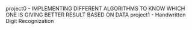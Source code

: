 project0 - IMPLEMENTING DIFFERENT ALGORITHMS TO KNOW WHICH ONE IS GIVING BETTER RESULT BASED ON DATA
project1 - Handwritten Digit Recognization
